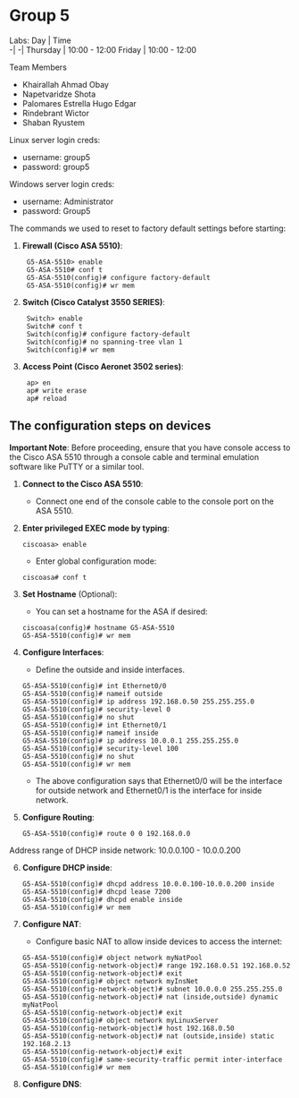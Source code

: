 # Group 5

Labs:
Day | Time    
-| -| 
Thursday |  10:00 - 12:00
Friday | 10:00 - 12:00


Team Members
- Khairallah Ahmad Obay
- Napetvaridze Shota
- Palomares Estrella Hugo Edgar
- Rindebrant Wictor
- Shaban Ryustem


Linux server login creds: 
- username: group5
- password: group5 

Windows server login creds: 
- username: Administrator
- password: Group5 

The commands we used to reset to factory default settings before starting:

1. **Firewall (Cisco ASA 5510)**:

   ```shell
    G5-ASA-5510> enable
    G5-ASA-5510# conf t
    G5-ASA-5510(config)# configure factory-default
    G5-ASA-5510(config)# wr mem
   ```

2. **Switch (Cisco Catalyst 3550 SERIES)**:

   ```shell
    Switch> enable
    Switch# conf t
    Switch(config)# configure factory-default
    Switch(config)# no spanning-tree vlan 1
    Switch(config)# wr mem
   ```

2. **Access Point (Cisco Aeronet 3502 series)**:

   ```shell
    ap> en
    ap# write erase
    ap# reload
   ```
## The configuration steps on devices
**Important Note**: Before proceeding, ensure that you have console access to the Cisco ASA 5510 through a console cable and terminal emulation software like PuTTY or a similar tool.

1. **Connect to the Cisco ASA 5510**:
   - Connect one end of the console cable to the console port on the ASA 5510.

2. **Enter privileged EXEC mode by typing**:

   ```shell
   ciscoasa> enable
   ```

   - Enter global configuration mode:

   ```shell
   ciscoasa# conf t
   ```

3. **Set Hostname** (Optional):
   - You can set a hostname for the ASA if desired:

   ```shell
   ciscoasa(config)# hostname G5-ASA-5510
   G5-ASA-5510(config)# wr mem

   ```

   

4. **Configure Interfaces**:
   - Define the outside and inside interfaces.

   ```shell
   G5-ASA-5510(config)# int Ethernet0/0
   G5-ASA-5510(config)# nameif outside
   G5-ASA-5510(config)# ip address 192.168.0.50 255.255.255.0
   G5-ASA-5510(config)# security-level 0
   G5-ASA-5510(config)# no shut
   G5-ASA-5510(config)# int Ethernet0/1
   G5-ASA-5510(config)# nameif inside
   G5-ASA-5510(config)# ip address 10.0.0.1 255.255.255.0
   G5-ASA-5510(config)# security-level 100
   G5-ASA-5510(config)# no shut
   G5-ASA-5510(config)# wr mem
   ```

   - The above configuration says that Ethernet0/0 will be the interface for outside network and Ethernet0/1 is the interface for inside network.


5. **Configure Routing**:

   ```shell
   G5-ASA-5510(config)# route 0 0 192.168.0.0 

   ```
Address range of DHCP inside network: 10.0.0.100 - 10.0.0.200 

6. **Configure DHCP inside**:

   ```shell
   G5-ASA-5510(config)# dhcpd address 10.0.0.100-10.0.0.200 inside
   G5-ASA-5510(config)# dhcpd lease 7200                          
   G5-ASA-5510(config)# dhcpd enable inside 
   G5-ASA-5510(config)# wr mem
   ```

7. **Configure NAT**:
   - Configure basic NAT to allow inside devices to access the internet:

   ```shell
   G5-ASA-5510(config)# object network myNatPool
   G5-ASA-5510(config-network-object)# range 192.168.0.51 192.168.0.52
   G5-ASA-5510(config-network-object)# exit
   G5-ASA-5510(config)# object network myInsNet  
   G5-ASA-5510(config-network-object)# subnet 10.0.0.0 255.255.255.0  
   G5-ASA-5510(config-network-object)# nat (inside,outside) dynamic myNatPool
   G5-ASA-5510(config-network-object)# exit  
   G5-ASA-5510(config)# object network myLinuxServer
   G5-ASA-5510(config-network-object)# host 192.168.0.50  
   G5-ASA-5510(config-network-object)# nat (outside,inside) static 192.168.2.13
   G5-ASA-5510(config-network-object)# exit
   G5-ASA-5510(config)# same-security-traffic permit inter-interface
   G5-ASA-5510(config)# wr mem 

   ```


8. **Configure DNS**:

   ```shell

   ```